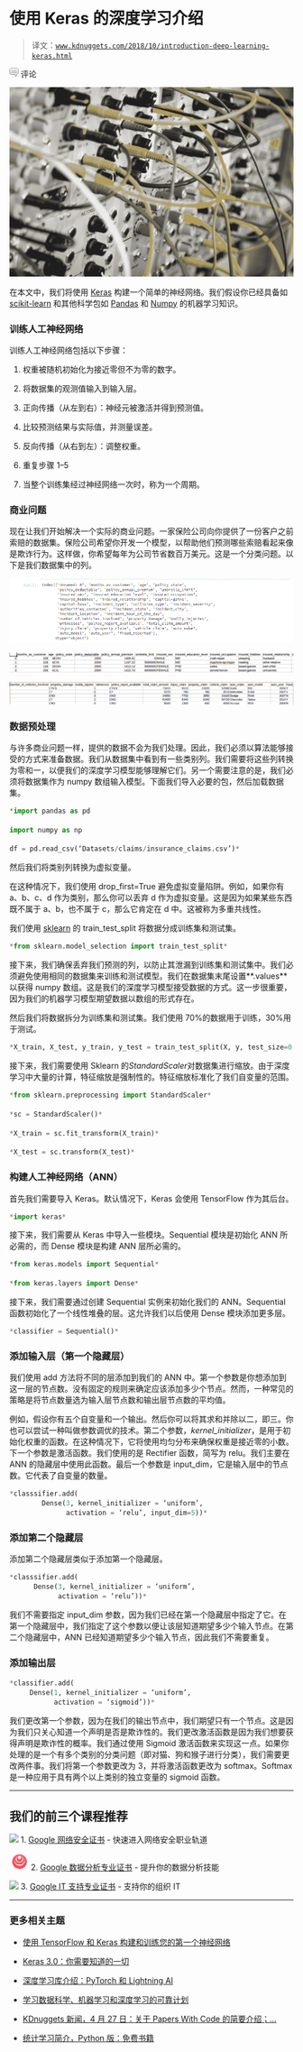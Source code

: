 # 使用 Keras 的深度学习介绍

> 译文：[`www.kdnuggets.com/2018/10/introduction-deep-learning-keras.html`](https://www.kdnuggets.com/2018/10/introduction-deep-learning-keras.html)

![c](img/3d9c022da2d331bb56691a9617b91b90.png) 评论

![Image](img/c89d61f18b1ba7aa60ff9422437fb38d.png)

在本文中，我们将使用 [Keras](http://keras.io/) 构建一个简单的神经网络。我们假设你已经具备如 [scikit-learn](http://scikit-learn.org/stable/) 和其他科学包如 [Pandas](https://pandas.pydata.org/) 和 [Numpy](http://www.numpy.org/) 的机器学习知识。

### **训练人工神经网络**

训练人工神经网络包括以下步骤：

1.  权重被随机初始化为接近零但不为零的数字。

1.  将数据集的观测值输入到输入层。

1.  正向传播（从左到右）：神经元被激活并得到预测值。

1.  比较预测结果与实际值，并测量误差。

1.  反向传播（从右到左）：调整权重。

1.  重复步骤 1–5

1.  当整个训练集经过神经网络一次时，称为一个周期。

### **商业问题**

现在让我们开始解决一个实际的商业问题。一家保险公司向你提供了一份客户之前索赔的数据集。保险公司希望你开发一个模型，以帮助他们预测哪些索赔看起来像是欺诈行为。这样做，你希望每年为公司节省数百万美元。这是一个分类问题。以下是我们数据集中的列。

![](img/67889150c551e63f6b6a280479b46b8a.png)

![](img/63f722c7a0d93149d31786aa4c177a2b.png)

![](img/b0148e763fd945baa2c9f0f7cbb1bc81.png)

### ****数据预处理****

与许多商业问题一样，提供的数据不会为我们处理。因此，我们必须以算法能够接受的方式来准备数据。我们从数据集中看到有一些类别列。我们需要将这些列转换为零和一，以便我们的深度学习模型能够理解它们。另一个需要注意的是，我们必须将数据集作为 numpy 数组输入模型。下面我们导入必要的包，然后加载数据集。

```py
*import pandas as pd

import numpy as np

df = pd.read_csv(‘Datasets/claims/insurance_claims.csv’)*
```

然后我们将类别列转换为虚拟变量。

在这种情况下，我们使用 drop_first=True 避免虚拟变量陷阱。例如，如果你有 a、b、c、d 作为类别，那么你可以丢弃 d 作为虚拟变量。这是因为如果某些东西既不属于 a、b，也不属于 c，那么它肯定在 d 中。这被称为多重共线性。

我们使用 [sklearn](http://scikit-learn.org/) 的 train_test_split 将数据分成训练集和测试集。

```py
*from sklearn.model_selection import train_test_split*
```

接下来，我们确保丢弃我们预测的列，以防止其泄漏到训练集和测试集中。我们必须避免使用相同的数据集来训练和测试模型。我们在数据集末尾设置**.values**以获得 numpy 数组。这是我们的深度学习模型接受数据的方式。这一步很重要，因为我们的机器学习模型期望数据以数组的形式存在。

然后我们将数据拆分为训练集和测试集。我们使用 70%的数据用于训练，30%用于测试。

```py
*X_train, X_test, y_train, y_test = train_test_split(X, y, test_size=0.3)*
```

接下来，我们需要使用 Sklearn 的*StandardScaler*对数据集进行缩放。由于深度学习中大量的计算，特征缩放是强制性的。特征缩放标准化了我们自变量的范围。

```py
*from sklearn.preprocessing import StandardScaler*

*sc = StandardScaler()*

*X_train = sc.fit_transform(X_train)*

*X_test = sc.transform(X_test)*
```

### ****构建人工神经网络（ANN）****

首先我们需要导入 Keras。默认情况下，Keras 会使用 TensorFlow 作为其后台。

```py
*import keras*
```

接下来，我们需要从 Keras 中导入一些模块。Sequential 模块是初始化 ANN 所必需的，而 Dense 模块是构建 ANN 层所必需的。

```py
*from keras.models import Sequential*

*from keras.layers import Dense*
```

接下来，我们需要通过创建 Sequential 实例来初始化我们的 ANN。Sequential 函数初始化了一个线性堆叠的层。这允许我们以后使用 Dense 模块添加更多层。

```py
*classifier = Sequential()*
```

### **添加输入层（第一个隐藏层）**

我们使用 add 方法将不同的层添加到我们的 ANN 中。第一个参数是你想添加到这一层的节点数。没有固定的规则来确定应该添加多少个节点。然而，一种常见的策略是将节点数量选为输入层节点数和输出层节点数的平均值。

例如，假设你有五个自变量和一个输出。然后你可以将其求和并除以二，即三。你也可以尝试一种叫做参数调优的技术。第二个参数，*kernel_initializer*，是用于初始化权重的函数。在这种情况下，它将使用均匀分布来确保权重是接近零的小数。下一个参数是激活函数。我们使用的是 Rectifier 函数，简写为 relu。我们主要在 ANN 的隐藏层中使用此函数。最后一个参数是 input_dim，它是输入层中的节点数。它代表了自变量的数量。

```py
*classsifier.add(
        Dense(3, kernel_initializer = ‘uniform’,
              activation = ‘relu’, input_dim=5))*
```

### ****添加第二个隐藏层****

添加第二个隐藏层类似于添加第一个隐藏层。

```py
*classsifier.add(
      Dense(3, kernel_initializer = ‘uniform’,
            activation = ‘relu’))*
```

我们不需要指定 input_dim 参数，因为我们已经在第一个隐藏层中指定了它。在第一个隐藏层中，我们指定了这个参数以便让该层知道期望多少个输入节点。在第二个隐藏层中，ANN 已经知道期望多少个输入节点，因此我们不需要重复。

### ****添加输出层****

```py
*classifier.add(
     Dense(1, kernel_initializer = ‘uniform’,
           activation = ‘sigmoid’))*
```

我们更改第一个参数，因为在我们的输出节点中，我们期望只有一个节点。这是因为我们只关心知道一个声明是否是欺诈性的。我们更改激活函数是因为我们想要获得声明是欺诈性的概率。我们通过使用 Sigmoid 激活函数来实现这一点。如果你处理的是一个有多个类别的分类问题（即对猫、狗和猴子进行分类），我们需要更改两件事。我们将第一个参数更改为 3，并将激活函数更改为 softmax。Softmax 是一种应用于具有两个以上类别的独立变量的 sigmoid 函数。

* * *

## 我们的前三个课程推荐

![](img/0244c01ba9267c002ef39d4907e0b8fb.png) 1\. [Google 网络安全证书](https://www.kdnuggets.com/google-cybersecurity) - 快速进入网络安全职业轨道

![](img/e225c49c3c91745821c8c0368bf04711.png) 2\. [Google 数据分析专业证书](https://www.kdnuggets.com/google-data-analytics) - 提升你的数据分析技能

![](img/0244c01ba9267c002ef39d4907e0b8fb.png) 3\. [Google IT 支持专业证书](https://www.kdnuggets.com/google-itsupport) - 支持你的组织 IT

* * *

### 更多相关主题

+   [使用 TensorFlow 和 Keras 构建和训练您的第一个神经网络](https://www.kdnuggets.com/2023/05/building-training-first-neural-network-tensorflow-keras.html)

+   [Keras 3.0：你需要知道的一切](https://www.kdnuggets.com/2023/07/keras-30-everything-need-know.html)

+   [深度学习库介绍：PyTorch 和 Lightning AI](https://www.kdnuggets.com/introduction-to-deep-learning-libraries-pytorch-and-lightning-ai)

+   [学习数据科学、机器学习和深度学习的可靠计划](https://www.kdnuggets.com/2023/01/mwiti-solid-plan-learning-data-science-machine-learning-deep-learning.html)

+   [KDnuggets 新闻，4 月 27 日：关于 Papers With Code 的简要介绍；…](https://www.kdnuggets.com/2022/n17.html)

+   [统计学习简介，Python 版：免费书籍](https://www.kdnuggets.com/2023/07/introduction-statistical-learning-python-edition-free-book.html)
